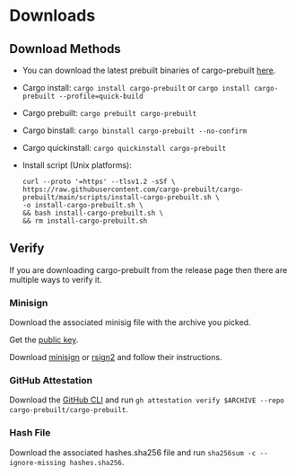 # Downloads

## Download Methods

- You can download the latest prebuilt binaries of cargo-prebuilt
  [here](https://github.com/cargo-prebuilt/cargo-prebuilt/releases/latest).
- Cargo install: `cargo install cargo-prebuilt` or
  `cargo install cargo-prebuilt --profile=quick-build`
- Cargo prebuilt: `cargo prebuilt cargo-prebuilt`
- Cargo binstall: `cargo binstall cargo-prebuilt --no-confirm`
- Cargo quickinstall: `cargo quickinstall cargo-prebuilt`
- Install script (Unix platforms):

  ```shell
  curl --proto '=https' --tlsv1.2 -sSf \
  https://raw.githubusercontent.com/cargo-prebuilt/cargo-prebuilt/main/scripts/install-cargo-prebuilt.sh \
  -o install-cargo-prebuilt.sh \
  && bash install-cargo-prebuilt.sh \
  && rm install-cargo-prebuilt.sh
  ```

## Verify

If you are downloading cargo-prebuilt from the release page then there are
multiple ways to verify it.

### Minisign

Download the associated minisig file with the archive you picked.

Get the [public key](https://github.com/cargo-prebuilt/cargo-prebuilt/blob/main/keys/cargo-prebuilt.pub.base64).

Download [minisign](https://jedisct1.github.io/minisign/) or
[rsign2](https://github.com/jedisct1/rsign2) and follow their instructions.

### GitHub Attestation

Download the [GitHub CLI](https://cli.github.com/) and run
`gh attestation verify $ARCHIVE --repo cargo-prebuilt/cargo-prebuilt`.

### Hash File

Download the associated hashes.sha256 file and run
`sha256sum -c --ignore-missing hashes.sha256`.
